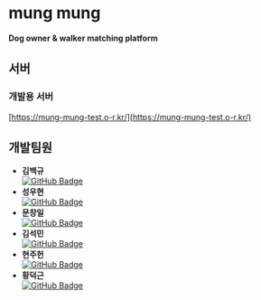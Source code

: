 # mung mung
**Dog owner & walker matching platform**

## 서버
### 개발용 서버
[https://mung-mung-test.o-r.kr/](https://mung-mung-test.o-r.kr/)

## 개발팀원
- **김백규**  
  [![GitHub Badge](https://img.shields.io/badge/GitHub-181717?&logo=GitHub&logoColor=white&style=for-the-badge&link=https://github.com/baekgyu-kim)](https://github.com/baekgyu-kim)
- **성우현**  
  [![GitHub Badge](https://img.shields.io/badge/GitHub-181717?&logo=GitHub&logoColor=white&style=for-the-badge&link=https://github.com/whsung0330)](https://github.com/whsung0330)
- **문창일**  
  [![GitHub Badge](https://img.shields.io/badge/GitHub-181717?&logo=GitHub&logoColor=white&style=for-the-badge&link=https://github.com/cimkoreauniv)](https://github.com/cimkoreauniv)
- **김석민**  
  [![GitHub Badge](https://img.shields.io/badge/GitHub-181717?&logo=GitHub&logoColor=white&style=for-the-badge&link=https://github.com/min0219)](https://github.com/min0219)
- **현주헌**  
  [![GitHub Badge](https://img.shields.io/badge/GitHub-181717?&logo=GitHub&logoColor=white&style=for-the-badge&link=https://github.com/joohunhyun)](https://github.com/joohunhyun)
- **황덕근**  
  [![GitHub Badge](https://img.shields.io/badge/GitHub-181717?&logo=GitHub&logoColor=white&style=for-the-badge&link=https://github.com/SkeletonK10)](https://github.com/SkeletonK10)
